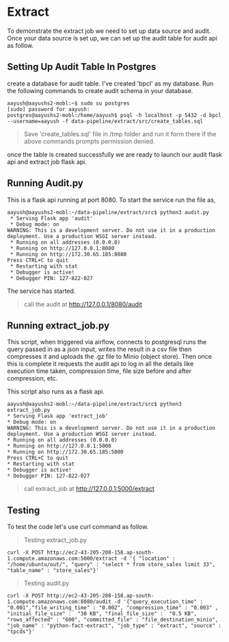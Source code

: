 # Extract

To demonstrate the extract job we need to set up data source and audit. Once your data source is set up, we can set up the audit table for audit api as follow.

## Setting Up  Audit Table In Postgres

create a database for audit table. I've created 'bpcl' as my database. Run the following commands to create audit schema in your database.


```console
aayush@aayushs2-mobl:~$ sudo su postgres
[sudo] password for aayush:
postgres@aayushs2-mobl:/home/aayush$ psql -h localhost -p 5432 -d bpcl --username=aayush -f data-pipeline/extract/src/create_tables.sql
```


> Save 'create_tables.sql' file in /tmp folder and run it form there if the above commands prompts permission denied.

once the table is created successfully we are ready to launch our audit flask api and extract job flask api.

## Running Audit.py

This is a flask api running at port 8080. To start the service run the file as,

```console
aayush@aayushs2-mobl:~/data-pipeline/extract/src$ python3 audit.py
 * Serving Flask app 'audit'
 * Debug mode: on
WARNING: This is a development server. Do not use it in a production deployment. Use a production WSGI server instead.
 * Running on all addresses (0.0.0.0)
 * Running on http://127.0.0.1:8080
 * Running on http://172.30.65.185:8080
Press CTRL+C to quit
 * Restarting with stat
 * Debugger is active!
 * Debugger PIN: 127-822-027
 ```
 The service has started.

 > call the audit at http://127.0.0.1/8080/audit

 ## Running extract_job.py

 This script, when triggered via airflow, connects to postgresql runs the query passed in as a json input, writes the result in a csv file then compresses it and uploads the .gz file to Minio (object store). Then once this is complete it requests the audit api to log in all the details like execution time taken, compression time, file size before and after compression, etc.

 This script also runs as a flask api.

 ```console
 aayush@aayushs2-mobl:~/data-pipeline/extract/src$ python3 extract_job.py
 * Serving Flask app 'extract_job'
 * Debug mode: on
WARNING: This is a development server. Do not use it in a production deployment. Use a production WSGI server instead.
 * Running on all addresses (0.0.0.0)
 * Running on http://127.0.0.1:5000
 * Running on http://172.30.65.185:5000
Press CTRL+C to quit
 * Restarting with stat
 * Debugger is active!
 * Debugger PIN: 127-822-027
 ```
> call extract_job at http://127.0.0.1:5000/extract

## Testing

To test the code let's use curl command as follow.

> Testing extract_job.py

```console
curl -X POST http://ec2-43-205-208-158.ap-south-1.compute.amazonaws.com:5000/extract -d '{ "location" : "/home/ubuntu/out/", "query" : "select * from store_sales limit 33", "table_name" : "store_sales"}'
```

> Testing audit.py

```console
curl -X POST http://ec2-43-205-208-158.ap-south-1.compute.amazonaws.com:8080/audit -d '{"query_execution_time" : "0.001","file_writing_time" : "0.002", "compression_time" : "0.003" , "initial_file_size" :  "30 KB", "final_file_size" :  "0.5 KB", "rows_affected" : "600", "committed_file" : "file_destination_minio", "job_name" : "python-fact-extract", "job_type" : "extract", "source" : "tpcds"}'
```
